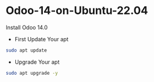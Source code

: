 # Odoo-14-on-Ubuntu-22.04
Install Odoo 14.0

- First Update Your apt
```bash
sudo apt update
```
- Upgrade Your apt
```bash
sudo apt upgrade -y
```
